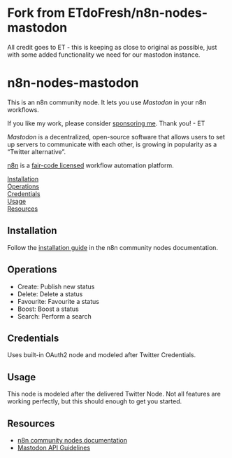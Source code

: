 # Fork from ETdoFresh/n8n-nodes-mastodon
All credit goes to ET - this is keeping as close to original as possible, just with some added functionality we need for our mastodon instance.

# n8n-nodes-mastodon

This is an n8n community node. It lets you use _Mastodon_ in your n8n workflows.

If you like my work, please consider [sponsoring me](https://github.com/sponsors/etdofresh). Thank you! - ET

_Mastodon_ is a decentralized, open-source software that allows users to set up servers to communicate with each other, is growing in popularity as a “Twitter alternative”.

[n8n](https://n8n.io/) is a [fair-code licensed](https://docs.n8n.io/reference/license/) workflow automation platform.

[Installation](#installation)  
[Operations](#operations)  
[Credentials](#credentials)  <!-- delete if no auth needed -->  
[Usage](#usage)  <!-- delete if not using this section -->  
[Resources](#resources)  

## Installation

Follow the [installation guide](https://docs.n8n.io/integrations/community-nodes/installation/) in the n8n community nodes documentation.

## Operations

* Create: Publish new status
* Delete: Delete a status
* Favourite: Favourite a status
* Boost: Boost a status
* Search: Perform a search

## Credentials

Uses built-in OAuth2 node and modeled after Twitter Credentials.

## Usage

This node is modeled after the delivered Twitter Node. Not all features are working perfectly, but this should enough to get you started.

## Resources

* [n8n community nodes documentation](https://docs.n8n.io/integrations/community-nodes/)
* [Mastodon API Guidelines](https://docs.joinmastodon.org/api/guidelines/)
